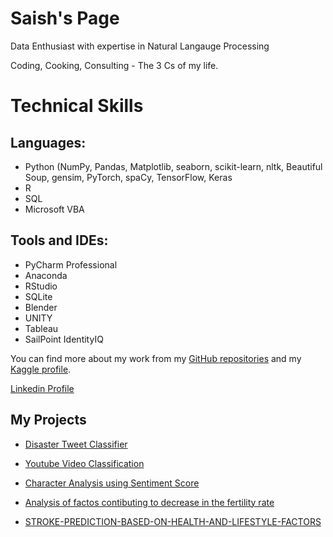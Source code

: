 # Saish's Page

Data Enthusiast with expertise in Natural Langauge Processing

Coding, Cooking, Consulting - The 3 Cs of my life.


# Technical Skills

## Languages: 

- Python (NumPy, Pandas, Matplotlib, seaborn, scikit-learn, nltk, Beautiful Soup, gensim, PyTorch, spaCy, TensorFlow, Keras
- R
- SQL
- Microsoft VBA

## Tools and IDEs:

- PyCharm Professional
- Anaconda
- RStudio
- SQLite
- Blender
- UNITY
- Tableau
- SailPoint IdentityIQ


You can find more about my work from my [GitHub repositories](https://github.com/saishdesai23?tab=repositories) and my [Kaggle profile](https://www.kaggle.com/saishdesai23).

[Linkedin Profile](https://www.linkedin.com/in/saish-desai/)


## My Projects

- [Disaster Tweet Classifier](https://github.com/saishdesai23/Prediction-of-Disaster-tweets-using-Natural-Language-Processing)

- [Youtube Video Classification](https://github.com/saishdesai23/Youtube-Video-Classification)

- [Character Analysis using Sentiment Score](https://github.com/saishdesai23/Character-analysis-using-sentiment-score-of-characters-in-Hamlet-A-play-by-Shakespeare-)

- [Analysis of factos contibuting to decrease in the fertility rate](https://github.com/saishdesai23/Analysis-of-factors-that-may-be-contributing-to-the-decrease-of-global-fertility-rates)

- [STROKE-PREDICTION-BASED-ON-HEALTH-AND-LIFESTYLE-FACTORS](https://github.com/saishdesai23/STROKE-PREDICTION-BASED-ON-HEALTH-AND-LIFESTYLE-FACTORS)


